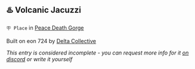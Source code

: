## ♨️ Volcanic Jacuzzi

`🪧 Place` in [Peace Death Gorge](<https://zeithalt.github.io/r/peace_death_gorge.html>)

Built on eon 724 by [Delta Collective](<https://zeithalt.github.io/r/delta_collective.html>)

_This entry is considered incomplete - you can request more info for it [on discord](<https://discord.com/channels/562910943848169472/1173922660489633802>) or write it yourself_

<!---
keywords:  dc, peace death gorge, influeno
aliases: 
-->